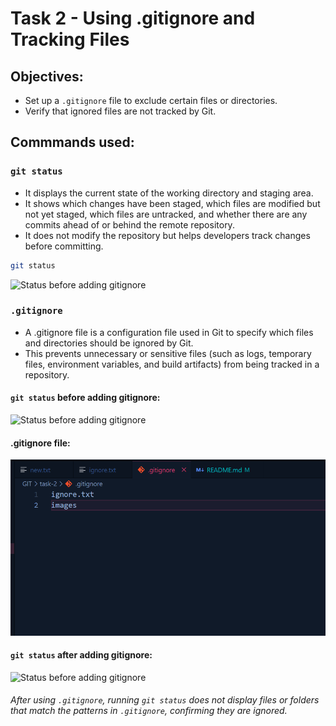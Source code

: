 # Task 2 - Using .gitignore and Tracking Files

## Objectives:
- Set up a `.gitignore` file to exclude certain files or directories.
- Verify that ignored files are not tracked by Git.

## Commmands used:

### `git status`
- It displays the current state of the working directory and staging area. 
- It shows which changes have been staged, which files are modified but not yet staged, which files are untracked, and whether there are any commits ahead of or behind the remote repository.
- It does not modify the repository but helps developers track changes before committing.

```sh
git status
```
![Status before adding gitignore](status-before.png)


### `.gitignore`
- A .gitignore file is a configuration file used in Git to specify which files and directories should be ignored by Git. 
- This prevents unnecessary or sensitive files (such as logs, temporary files, environment variables, and build artifacts) from being tracked in a repository.

#### `git status` before adding gitignore: 
![Status before adding gitignore](status-before.png)

#### .gitignore file: 
![gitignore file](gitignore.png)

#### `git status` after adding gitignore: 
![Status before adding gitignore](status-after.png)


###### After using `.gitignore`, running `git status` does not display files or folders that match the patterns in `.gitignore`, confirming they are ignored.
